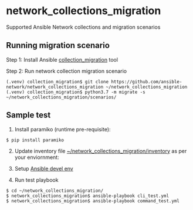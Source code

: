 # network_collections_migration
Supported Ansible Network collections and migration scenarios

Running migration scenario
--------------------------

Step 1:
Install Ansible [collection_migration](https://github.com/ansible-community/collection_migration) tool

Step 2:
Run network collection migration scenario
```console
(.venv) collection_migration$ git clone https://github.com/ansible-network/network_collections_migration ~/network_collections_migration
(.venv) collection_migration$ python3.7 -m migrate -s ~/network_collections_migration/scenarios/
```


Sample test
-----------
1) Install paramiko (runtime pre-requisite):
```console
$ pip install paramiko
```
2) Update inventory file [\~/network_collections_migration/inventory](https://github.com/ansible-network/network_collections_migration/blob/master/inventory) as per your enviornment: 

4) Setup [Ansible devel env](https://docs.ansible.com/ansible/latest/dev_guide/developing_modules_general.html#common-environment-setup)

3) Run test playbook
```console
$ cd ~/network_collections_migration/
$ network_collections_migration$ ansible-playbook cli_test.yml
$ network_collections_migration$ ansible-playbook command_test.yml
```
